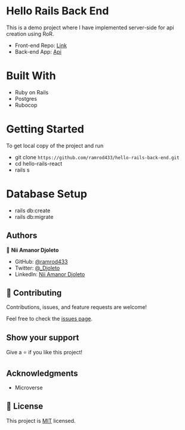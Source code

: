 # Hello Rails Back End
This is a demo project where I have implemented server-side for api creation using RoR.

- Front-end Repo: [Link](https://github.com/ramrod433/hello-rails-front-end/tree/features)
- Back-end App: [Api](https://github.com/ramrod433/hello-rails-back-end.git)

# Built With
- Ruby on Rails
- Postgres
- Rubocop
 
# Getting Started
To get local copy of the project and run

- git clone `https://github.com/ramrod433/hello-rails-back-end.git`
- cd hello-rails-react
- rails s

# Database Setup

- rails db:create
- rails db:migrate

## Authors

👤 **Nii Amanor Djoleto**

- GitHub: [@ramrod433](https://github.com/ramrod433)
- Twitter: [@\_Djoleto](https://twitter.com/_djoleto_)
- LinkedIn: [Nii Amanor Djoleto](https://linkedin.com/in/nii-amanor-djoleto)

## 🤝 Contributing

Contributions, issues, and feature requests are welcome!

Feel free to check the [issues page](../../issues/).

## Show your support

Give a ⭐️ if you like this project!

## Acknowledgments

- Microverse


## 📝 License

This project is [MIT](./MIT.md) licensed. 

